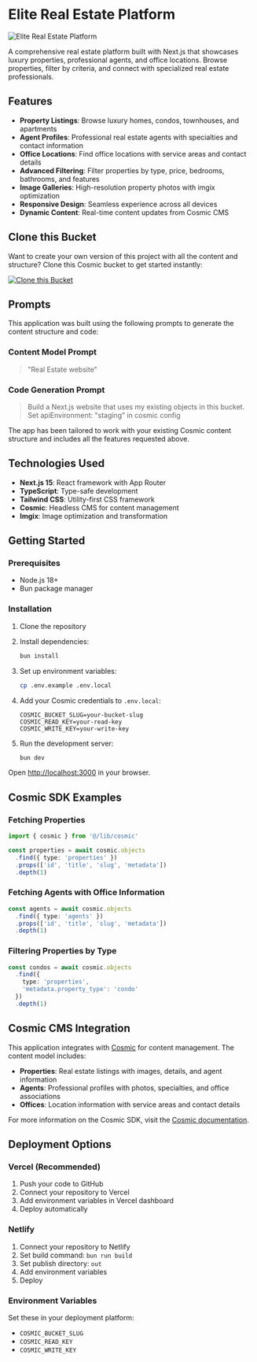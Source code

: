# Elite Real Estate Platform

![Elite Real Estate Platform](https://imgix.cosmicjs.com/1bc0b6b0-5fb1-11f0-a051-23c10f41277a-photo-1568605114967-8130f3a36994-1752387472775.jpg?w=1200&h=300&fit=crop&auto=format,compress)

A comprehensive real estate platform built with Next.js that showcases luxury properties, professional agents, and office locations. Browse properties, filter by criteria, and connect with specialized real estate professionals.

## Features

- **Property Listings**: Browse luxury homes, condos, townhouses, and apartments
- **Agent Profiles**: Professional real estate agents with specialties and contact information
- **Office Locations**: Find office locations with service areas and contact details
- **Advanced Filtering**: Filter properties by type, price, bedrooms, bathrooms, and features
- **Image Galleries**: High-resolution property photos with imgix optimization
- **Responsive Design**: Seamless experience across all devices
- **Dynamic Content**: Real-time content updates from Cosmic CMS

## Clone this Bucket

Want to create your own version of this project with all the content and structure? Clone this Cosmic bucket to get started instantly:

[![Clone this Bucket](https://img.shields.io/badge/Clone%20this%20Bucket-4F46E5?style=for-the-badge&logo=cosmic&logoColor=white)](http://localhost:3040/projects/new?clone_bucket=real-estate-production)

## Prompts

This application was built using the following prompts to generate the content structure and code:

### Content Model Prompt

> "Real Estate website"

### Code Generation Prompt

> Build a Next.js website that uses my existing objects in this bucket. Set apiEnvironment: "staging" in cosmic config

The app has been tailored to work with your existing Cosmic content structure and includes all the features requested above.

## Technologies Used

- **Next.js 15**: React framework with App Router
- **TypeScript**: Type-safe development
- **Tailwind CSS**: Utility-first CSS framework
- **Cosmic**: Headless CMS for content management
- **Imgix**: Image optimization and transformation

## Getting Started

### Prerequisites

- Node.js 18+ 
- Bun package manager

### Installation

1. Clone the repository
2. Install dependencies:
   ```bash
   bun install
   ```

3. Set up environment variables:
   ```bash
   cp .env.example .env.local
   ```

4. Add your Cosmic credentials to `.env.local`:
   ```env
   COSMIC_BUCKET_SLUG=your-bucket-slug
   COSMIC_READ_KEY=your-read-key
   COSMIC_WRITE_KEY=your-write-key
   ```

5. Run the development server:
   ```bash
   bun dev
   ```

Open [http://localhost:3000](http://localhost:3000) in your browser.

## Cosmic SDK Examples

### Fetching Properties
```typescript
import { cosmic } from '@/lib/cosmic'

const properties = await cosmic.objects
  .find({ type: 'properties' })
  .props(['id', 'title', 'slug', 'metadata'])
  .depth(1)
```

### Fetching Agents with Office Information
```typescript
const agents = await cosmic.objects
  .find({ type: 'agents' })
  .props(['id', 'title', 'slug', 'metadata'])
  .depth(1)
```

### Filtering Properties by Type
```typescript
const condos = await cosmic.objects
  .find({ 
    type: 'properties',
    'metadata.property_type': 'condo'
  })
  .depth(1)
```

## Cosmic CMS Integration

This application integrates with [Cosmic](https://www.cosmicjs.com) for content management. The content model includes:

- **Properties**: Real estate listings with images, details, and agent information
- **Agents**: Professional profiles with photos, specialties, and office associations
- **Offices**: Location information with service areas and contact details

For more information on the Cosmic SDK, visit the [Cosmic documentation](https://www.cosmicjs.com/docs).

## Deployment Options

### Vercel (Recommended)
1. Push your code to GitHub
2. Connect your repository to Vercel
3. Add environment variables in Vercel dashboard
4. Deploy automatically

### Netlify
1. Connect your repository to Netlify
2. Set build command: `bun run build`
3. Set publish directory: `out`
4. Add environment variables
5. Deploy

### Environment Variables
Set these in your deployment platform:
- `COSMIC_BUCKET_SLUG`
- `COSMIC_READ_KEY`
- `COSMIC_WRITE_KEY`

<!-- README_END -->